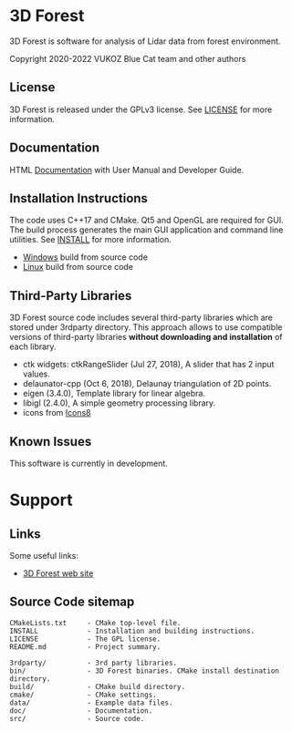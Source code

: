 # 3D Forest
3D Forest is software for analysis of Lidar data from forest environment.

Copyright 2020-2022 VUKOZ
Blue Cat team and other authors

## License
3D Forest is released under the GPLv3 license.
See [LICENSE](LICENSE) for more information.

## Documentation
HTML [Documentation](https://vukoz-oel.github.io/3dforest2-documentation/)
with User Manual and Developer Guide.

## Installation Instructions
The code uses C++17 and CMake. Qt5 and OpenGL are required for GUI.
The build process generates the main GUI application and command line utilities.
See [INSTALL](INSTALL) for more information.

- [Windows](https://vukoz-oel.github.io/3dforest2-documentation/developerguide_build_windows_make.html) build from source code
- [Linux](https://vukoz-oel.github.io/3dforest2-documentation/developerguide_build_linux_make.html) build from source code

## Third-Party Libraries
3D Forest source code includes several third-party libraries which are stored
under 3rdparty directory. This approach allows to use compatible versions of
third-party libraries **without downloading and installation** of each library.

- ctk widgets: ctkRangeSlider (Jul 27, 2018), A slider that has 2 input values.
- delaunator-cpp (Oct 6, 2018), Delaunay triangulation of 2D points.
- eigen (3.4.0), Template library for linear algebra.
- libigl (2.4.0), A simple geometry processing library.
- icons from [Icons8](https://icons8.com/)

## Known Issues
This software is currently in development.

# Support
## Links

Some useful links:

- [3D Forest web site](https://www.3dforest.eu/)

## Source Code sitemap
```
CMakeLists.txt     - CMake top-level file.
INSTALL            - Installation and building instructions.
LICENSE            - The GPL license.
README.md          - Project summary.

3rdparty/          - 3rd party libraries.
bin/               - 3D Forest binaries. CMake install destination directory.
build/             - CMake build directory.
cmake/             - CMake settings.
data/              - Example data files.
doc/               - Documentation.
src/               - Source code.
```